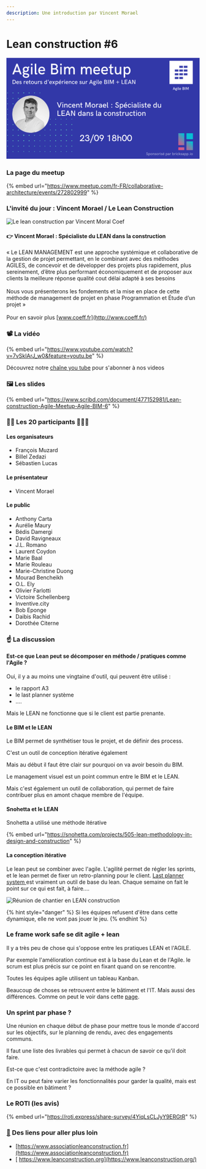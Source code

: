 ```yaml
---
description: Une introduction par Vincent Morael
---
```


# Lean construction #6

![Agile BIM meetup #6 avec Vincent Morael](../.gitbook/assets/agile-bim-meetup-lean-agile-vincent-morael.png)

### La page du meetup

{% embed url="https://www.meetup.com/fr-FR/collaborative-architecture/events/272802999" %}

### L'invité du jour : Vincent Morael / Le Lean Construction

![Le lean construction par Vincent Moral Coef](../.gitbook/assets/lean-construction-coeff.png)

#### 👉 Vincent Morael : Spécialiste du LEAN dans la construction

« Le LEAN MANAGEMENT est une approche systémique et collaborative de la gestion de projet permettant, en le combinant avec des méthodes AGILES, de concevoir et de développer des projets plus rapidement, plus sereinement, d’être plus performant économiquement et de proposer aux clients la meilleure réponse qualité cout délai adapté à ses besoins\
\
Nous vous présenterons les fondements et la mise en place de cette méthode de management de projet en phase Programmation et Étude d’un projet »\
\
Pour en savoir plus [www.coeff.fr](http://www.coeff.fr/)

### 📽️ La vidéo&#x20;

{% embed url="https://www.youtube.com/watch?v=7vSkIArJ_w0&feature=youtu.be" %}

Découvrez notre [chaîne you tube](https://www.youtube.com/channel/UCTjcoh157n3hxKCxpEvfqeQ) pour s'abonner à nos videos

### 🖼️ Les slides&#x20;

{% embed url="https://www.scribd.com/document/477152981/Lean-construction-Agile-Meetup-Agile-BIM-6" %}



### 👷‍♀️ Les 20 participants 🙍🙎‍♂️

#### Les organisateurs

* François Muzard
* Billel Zedazi
* Sébastien Lucas

#### Le présentateur

* Vincent Morael&#x20;

#### Le public

* Anthony Carta&#x20;
* Aurélie Maury
* Bédis Damergi
* David Ravigneaux
* J.L. Romano
* Laurent Coydon
* Marie Baal&#x20;
* Marie Rouleau
* Marie-Christine Duong
* Mourad Bencheikh
* O.L. Ely
* Olivier Farlotti
* Victoire Schellenberg
* Inventive.city
* Bob Eponge
* Daibis Rachid
* Dorothée Citerne

### ☝️ La discussion &#x20;

#### Est-ce que Lean peut se décomposer en méthode / pratiques comme l'Agile ?

Oui,  il y a au moins une vingtaine d'outil, qui peuvent être utilisé :&#x20;

* le rapport A3
* le last planner système
* ....

Mais le LEAN ne fonctionne que si le client est partie prenante.&#x20;

#### Le BIM  et le LEAN

Le BIM permet de synthétiser tous le projet, et de définir des process.

C'est un outil de conception itérative également

Mais au début il faut être clair sur pourquoi on va avoir besoin du BIM.&#x20;

Le management visuel est un point commun entre le BIM et le LEAN.&#x20;

Mais c'est également un outil de collaboration, qui permet de faire contribuer plus en amont chaque membre de l'équipe.

#### Snohetta et le LEAN

Snohetta a utilisé une méthode itérative&#x20;

{% embed url="https://snohetta.com/projects/505-lean-methodology-in-design-and-construction" %}

#### La conception itérative

Le lean peut se combiner avec l'agile. L'agilité permet de régler les sprints, et le lean permet de fixer un retro-planning pour le client. [Last planner system ](https://www.oedo-conseil.fr/qu-est-ce-que-le-lps-last-planner-system/)est vraiment un outil de base du lean. Chaque semaine on fait le point sur ce qui est fait, à faire....&#x20;

![Réunion de chantier en LEAN construction](../.gitbook/assets/oedo\_titre-last-planer-system-2.jpg)

{% hint style="danger" %}
Si les équipes refusent d'être dans cette dynamique, elle ne vont pas jouer le jeu.
{% endhint %}

### Le frame work  safe se dit agile + lean

Il y a très peu de chose qui s'oppose entre les pratiques LEAN et l'AGILE.&#x20;

Par exemple l'amélioration continue est à la base du Lean et de l'Agile. le scrum est plus précis sur ce point en fixant quand on se rencontre.&#x20;

Toutes les équipes agile utilisent un tableau Kanban.

Beaucoup de choses se retrouvent entre le bâtiment et l'IT.  Mais aussi des différences. Comme on peut le voir dans cette [page](../fr/agile-architecture-construction/difference-it-construction-agile.md).

### Un sprint par phase ?

Une réunion en chaque début de phase pour mettre tous le monde d'accord sur les objectifs, sur le planning de rendu, avec des engagements communs.&#x20;

Il faut une liste des livrables qui permet à chacun de savoir ce qu'il doit faire.

Est-ce que c'est contradictoire avec la méthode agile ?&#x20;

En IT ou peut faire varier les fonctionnalités pour garder la qualité, mais est ce possible en bâtiment ?&#x20;

### Le ROTI (les avis)

{% embed url="https://roti.express/share-survey/4YiqLsCLJyY9ERGtR" %}

### [ 🔗](https://emojipedia.org/link/) Des liens pour aller plus loin&#x20;

* [https://www.associationleanconstruction.fr](https://www.associationleanconstruction.fr)
* [ https://www.leanconstruction.org](https://www.leanconstruction.org/)



